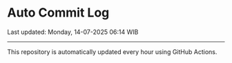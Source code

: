 # Auto Commit Log

Last updated: Monday, 14-07-2025 06:14 WIB

---

This repository is automatically updated every hour using GitHub Actions.
